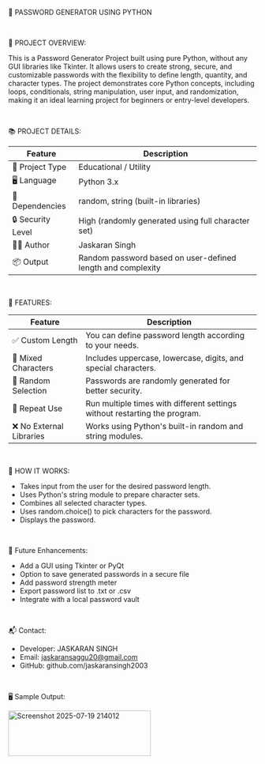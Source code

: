 🔐 PASSWORD GENERATOR USING PYTHON 


<br/>


📌 PROJECT OVERVIEW:

This is a Password Generator Project built using pure Python, without any GUI libraries like Tkinter. It allows users to create strong, secure, and customizable    passwords with the flexibility to define length, quantity, and character types. The project demonstrates core Python concepts, including loops, conditionals,       string manipulation, user input, and randomization, making it an ideal learning project for beginners or entry-level developers.

<br/>

📚 PROJECT DETAILS:

| Feature            | Description                                                                 |
|--------------------|-----------------------------------------------------------------------------|
| 🧠 Project Type     | Educational / Utility                                                       |
| 🖥️ Language         | Python 3.x                                                                  |
| 📁 Dependencies     | random, string (built-in libraries)                                     |
| 🔒 Security Level   | High (randomly generated using full character set)                          |
| 🧑‍💻 Author          | Jaskaran Singh                                                              |
| 📦 Output           | Random password based on user-defined length and complexity                 |


<br/>


🚀 FEATURES:

| Feature                     | Description                                                                 |
|-----------------------------|-----------------------------------------------------------------------------|
| ✅ Custom Length            | You can define password length according to your needs.                    |
| 🔡 Mixed Characters         | Includes uppercase, lowercase, digits, and special characters.              |
| 🎲 Random Selection         | Passwords are randomly generated for better security.                      |
| 🔄 Repeat Use               | Run multiple times with different settings without restarting the program. |
| ❌ No External Libraries     | Works using Python's built-in random and string modules.               |



<br/>



🧠 HOW IT WORKS:

- Takes input from the user for the desired password length.
- Uses Python's string module to prepare character sets.
- Combines all selected character types.
- Uses random.choice() to pick characters for the password.
- Displays the password.


<br/>


🚀 Future Enhancements:<br/>

- Add a GUI using Tkinter or PyQt<br/>
- Option to save generated passwords in a secure file<br/>
- Add password strength meter<br/>
- Export password list to .txt or .csv<br/>
- Integrate with a local password vault


<br/>


📬 Contact:<br/>

- Developer: JASKARAN SINGH<br/>
- Email: jaskaransaggu20@gmail.com<br/>
- GitHub: github.com/jaskaransingh2003

<br/>


🖥️ Sample Output:

<img width="289" height="92" alt="Screenshot 2025-07-19 214012" src="https://github.com/user-attachments/assets/e2eee464-9326-49f5-b357-d52c9059b9b9" />


















